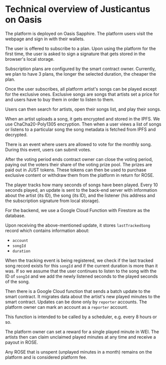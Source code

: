 # Technical overview of Justicantus on Oasis

The platform is deployed on Oasis Sapphire.
The platform users visit the webpage and sign in with their wallets.

The user is offered to subscribe to a plan.
Upon using the platform for the first time, the user is asked to sign a signature that gets stored in the browser's local storage.

Subscription plans are configured by the smart contract owner.
Currently, we plan to have 3 plans, the longer the selected duration, the cheaper the plan.

Once the user subscribes, all platform artist's songs can be played except for the exclusive ones.
Exclusive songs are songs that artists set a price for and users have to buy them in order to listen to them.

Users can then search for artists, open their songs list, and play their songs.

When an artist uploads a song, it gets encrypted and stored in the IPFS.
We use ChaCha20-Poly1305 encryption.
Then when a user views a list of songs or listens to a particular song the song metadata is fetched from IPFS and decrypted.

There is an event where users are allowed to vote for the monthly song.
During this event, users can submit votes.

After the voting period ends contract owner can close the voting period, paying out the voters their share of the voting prize pool.
The prizes are paid out in JUST tokens.
These tokens can then be used to purchase exclusive content or withdraw them from the platform in return for ROSE.

The player tracks how many seconds of songs have been played.
Every 10 seconds played, an update is sent to the back-end server with information about
the artist (its ID), the song (its ID), and the listener (his address and the subscription signature from local storage).

For the backend, we use a Google Cloud Function with Firestore as the database.

Upon receiving the above-mentioned update,
it stores `lastTrackedSong` record which contains information about:
* `account`
* `songId`
* `duration`

When the tracking event is being registered, we check if the last tracked song record exists for this `songId` and if the current duration is more than it was.
If so we assume that the user continues to listen to the song with the ID of `songId` and we add the newly listened seconds to the played seconds of the song.

Then there is a Google Cloud function that sends a batch update to the smart contract.
It migrates data about the artist's new played minutes to the smart contract.
Updates can be done only by `reporter` accounts. The platform owner can mark an account as a `reporter` account.

This function is intended to be called by a scheduler, e.g. every 8 hours or so.

The platform owner can set a reward for a single played minute in WEI.
The artists then can claim unclaimed played minutes at any time and receive a payout in ROSE.

Any ROSE that is unspent (unplayed minutes in a month) remains on the platform and is considered
platform fee.



